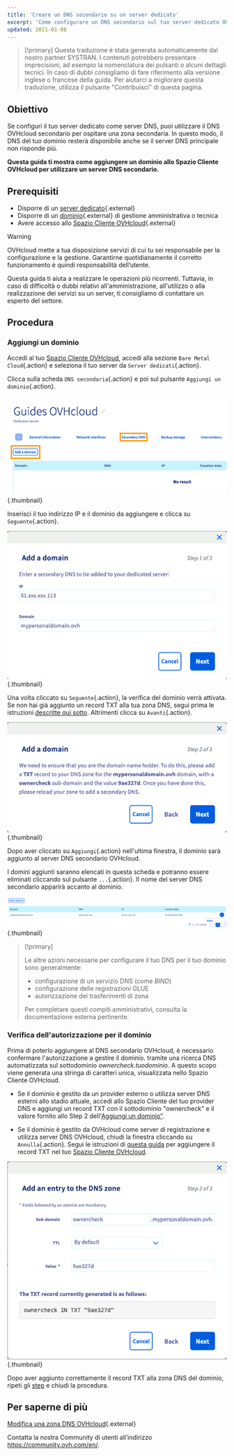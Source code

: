 ```yaml
---
title: 'Creare un DNS secondario su un server dedicato'
excerpt: 'Come configurare un DNS secondario sul tuo server dedicato OVHcloud'
updated: 2021-01-08
---
```


> [!primary]
> Questa traduzione è stata generata automaticamente dal nostro partner SYSTRAN. I contenuti potrebbero presentare imprecisioni, ad esempio la nomenclatura dei pulsanti o alcuni dettagli tecnici. In caso di dubbi consigliamo di fare riferimento alla versione inglese o francese della guida. Per aiutarci a migliorare questa traduzione, utilizza il pulsante "Contribuisci" di questa pagina.
>


## Obiettivo

Se configuri il tuo server dedicato come server DNS, puoi utilizzare il DNS OVHcloud secondario per ospitare una zona secondaria. In questo modo, il DNS del tuo dominio resterà disponibile anche se il server DNS principale non risponde più.

**Questa guida ti mostra come aggiungere un dominio allo Spazio Cliente OVHcloud per utilizzare un server DNS secondario.**


## Prerequisiti

- Disporre di un [server dedicato](https://www.ovhcloud.com/it/bare-metal/){.external}
- Disporre di un [dominio](https://www.ovhcloud.com/it/domains/){.external} di gestione amministrativa o tecnica
- Avere accesso allo [Spazio Cliente OVHcloud](https://www.ovh.com/auth/?action=gotomanager&from=https://www.ovh.it/&ovhSubsidiary=it){.external}

> [!warning]
>
> OVHcloud mette a tua disposizione servizi di cui tu sei responsabile per la configurazione e la gestione. Garantirne quotidianamente il corretto funzionamento è quindi responsabilità dell’utente.
> 
> Questa guida ti aiuta a realizzare le operazioni più ricorrenti. Tuttavia, in caso di difficoltà o dubbi relativi all'amministrazione, all'utilizzo o alla realizzazione dei servizi su un server, ti consigliamo di contattare un esperto del settore.
> 


## Procedura

### Aggiungi un dominio <a name="ajoutdomaine"></a>

Accedi al tuo [Spazio Cliente OVHcloud](https://www.ovh.com/auth/?action=gotomanager&from=https://www.ovh.it/&ovhSubsidiary=it), accedi alla sezione `Bare Metal Cloud`{.action} e seleziona il tuo server da `Server dedicati`{.action}.

Clicca sulla scheda `DNS secondaria`{.action} e poi sul pulsante `Aggiungi un dominio`{.action}.

![DNS secondario](images/cp-01.png){.thumbnail}

Inserisci il tuo indirizzo IP e il dominio da aggiungere e clicca su `Seguente`{.action}.

![DNS secondario](images/cp-02.png){.thumbnail}

Una volta cliccato su `Seguente`{.action}, la verifica del dominio verrà attivata. Se non hai già aggiunto un record TXT alla tua zona DNS, segui prima le istruzioni [descritte qui sotto](#verificationdomaine). Altrimenti clicca su `Avanti`{.action}.

![DNS secondario](images/cp-03.png){.thumbnail}

Dopo aver cliccato su `Aggiungi`{.action} nell'ultima finestra, il dominio sarà aggiunto al server DNS secondario OVHcloud.

I domini aggiunti saranno elencati in questa scheda e potranno essere eliminati cliccando sul pulsante `...`{.action}. Il nome del server DNS secondario apparirà accanto al dominio.

![DNS secondario](images/cp-05.png){.thumbnail}

> [!primary]
>
> Le altre azioni necessarie per configurare il tuo DNS per il tuo dominio sono generalmente:
>
> - configurazione di un servizio DNS (come *BIND*)
> - configurazione delle registrazioni GLUE
> - autorizzazione dei trasferimenti di zona
>
> Per completare questi compiti amministrativi, consulta la documentazione esterna pertinente.

### Verifica dell'autorizzazione per il dominio <a name="verificationdomaine"></a>

Prima di poterlo aggiungere al DNS secondario OVHcloud, è necessario confermare l'autorizzazione a gestire il dominio. tramite una ricerca DNS automatizzata sul sottodominio *ownercheck.tuodominio*. A questo scopo viene generata una stringa di caratteri unica, visualizzata nello Spazio Cliente OVHcloud.

- Se il dominio è gestito da un provider esterno o utilizza server DNS esterni allo stadio attuale, accedi allo Spazio Cliente del tuo provider DNS e aggiungi un record TXT con il sottodominio "ownercheck" e il valore fornito allo Step 2 dell'[Aggiungi un dominio"](#ajoutdomaine).

- Se il dominio è gestito da OVHcloud come server di registrazione e utilizza server DNS OVHcloud, chiudi la finestra cliccando su `Annulla`{.action}. Segui le istruzioni di [questa guida](/pages/web_cloud/domains/dns_zone_edit) per aggiungere il record TXT nel tuo [Spazio Cliente OVHcloud](https://www.ovh.com/auth/?action=gotomanager&from=https://www.ovh.it/&ovhSubsidiary=it).

![DNS secondario](images/cp-04.png){.thumbnail}

Dopo aver aggiunto correttamente il record TXT alla zona DNS del dominio, ripeti gli [step](#ajoutdomaine) e chiudi la procedura.

## Per saperne di più

[Modifica una zona DNS OVHcloud](/pages/web_cloud/domains/dns_zone_edit){.external}

Contatta la nostra Community di utenti all’indirizzo <https://community.ovh.com/en/>.
